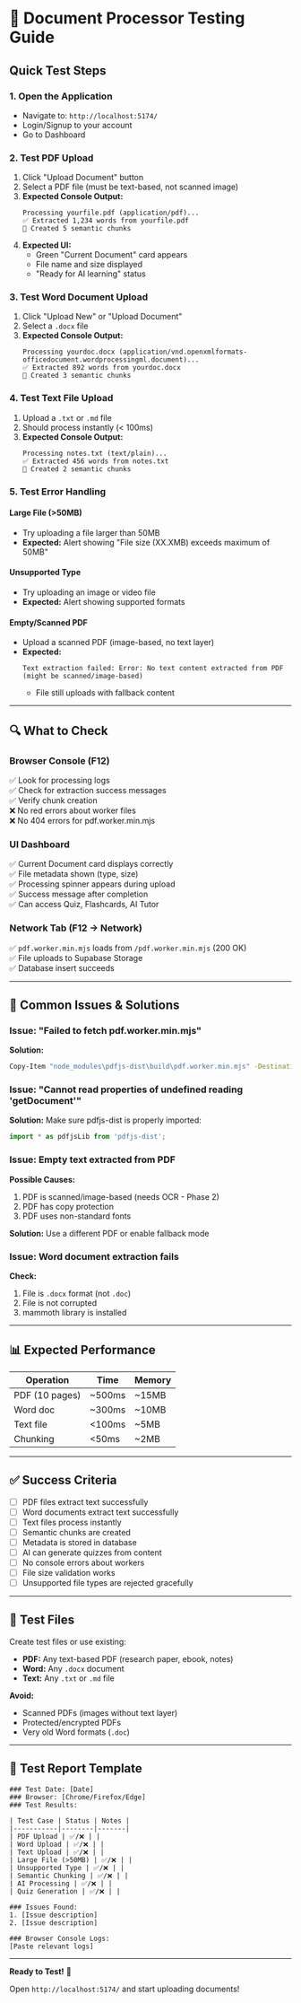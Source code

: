 # 🧪 Document Processor Testing Guide

## Quick Test Steps

### 1. Open the Application
- Navigate to: `http://localhost:5174/`
- Login/Signup to your account
- Go to Dashboard

### 2. Test PDF Upload
1. Click "Upload Document" button
2. Select a PDF file (must be text-based, not scanned image)
3. **Expected Console Output:**
   ```
   Processing yourfile.pdf (application/pdf)...
   ✅ Extracted 1,234 words from yourfile.pdf
   📄 Created 5 semantic chunks
   ```
4. **Expected UI:**
   - Green "Current Document" card appears
   - File name and size displayed
   - "Ready for AI learning" status

### 3. Test Word Document Upload
1. Click "Upload New" or "Upload Document"
2. Select a `.docx` file
3. **Expected Console Output:**
   ```
   Processing yourdoc.docx (application/vnd.openxmlformats-officedocument.wordprocessingml.document)...
   ✅ Extracted 892 words from yourdoc.docx
   📄 Created 3 semantic chunks
   ```

### 4. Test Text File Upload
1. Upload a `.txt` or `.md` file
2. Should process instantly (< 100ms)
3. **Expected Console Output:**
   ```
   Processing notes.txt (text/plain)...
   ✅ Extracted 456 words from notes.txt
   📄 Created 2 semantic chunks
   ```

### 5. Test Error Handling

#### Large File (>50MB)
- Try uploading a file larger than 50MB
- **Expected:** Alert showing "File size (XX.XMB) exceeds maximum of 50MB"

#### Unsupported Type
- Try uploading an image or video file
- **Expected:** Alert showing supported formats

#### Empty/Scanned PDF
- Upload a scanned PDF (image-based, no text layer)
- **Expected:** 
  ```
  Text extraction failed: Error: No text content extracted from PDF (might be scanned/image-based)
  ```
  - File still uploads with fallback content

---

## 🔍 What to Check

### Browser Console (F12)
✅ Look for processing logs  
✅ Check for extraction success messages  
✅ Verify chunk creation  
❌ No red errors about worker files  
❌ No 404 errors for pdf.worker.min.mjs

### UI Dashboard
✅ Current Document card displays correctly  
✅ File metadata shown (type, size)  
✅ Processing spinner appears during upload  
✅ Success message after completion  
✅ Can access Quiz, Flashcards, AI Tutor

### Network Tab (F12 → Network)
✅ `pdf.worker.min.mjs` loads from `/pdf.worker.min.mjs` (200 OK)  
✅ File uploads to Supabase Storage  
✅ Database insert succeeds

---

## 🐛 Common Issues & Solutions

### Issue: "Failed to fetch pdf.worker.min.mjs"
**Solution:** 
```bash
Copy-Item "node_modules\pdfjs-dist\build\pdf.worker.min.mjs" -Destination "public\pdf.worker.min.mjs"
```

### Issue: "Cannot read properties of undefined reading 'getDocument'"
**Solution:** Make sure pdfjs-dist is properly imported:
```typescript
import * as pdfjsLib from 'pdfjs-dist';
```

### Issue: Empty text extracted from PDF
**Possible Causes:**
1. PDF is scanned/image-based (needs OCR - Phase 2)
2. PDF has copy protection
3. PDF uses non-standard fonts

**Solution:** Use a different PDF or enable fallback mode

### Issue: Word document extraction fails
**Check:**
1. File is `.docx` format (not `.doc`)
2. File is not corrupted
3. mammoth library is installed

---

## 📊 Expected Performance

| Operation | Time | Memory |
|-----------|------|--------|
| PDF (10 pages) | ~500ms | ~15MB |
| Word doc | ~300ms | ~10MB |
| Text file | <100ms | ~5MB |
| Chunking | <50ms | ~2MB |

---

## ✅ Success Criteria

- [ ] PDF files extract text successfully
- [ ] Word documents extract text successfully
- [ ] Text files process instantly
- [ ] Semantic chunks are created
- [ ] Metadata is stored in database
- [ ] AI can generate quizzes from content
- [ ] No console errors about workers
- [ ] File size validation works
- [ ] Unsupported file types are rejected gracefully

---

## 🎯 Test Files

Create test files or use existing:
- **PDF:** Any text-based PDF (research paper, ebook, notes)
- **Word:** Any `.docx` document
- **Text:** Any `.txt` or `.md` file

**Avoid:**
- Scanned PDFs (images without text layer)
- Protected/encrypted PDFs
- Very old Word formats (`.doc`)

---

## 📝 Test Report Template

```
### Test Date: [Date]
### Browser: [Chrome/Firefox/Edge]
### Test Results:

| Test Case | Status | Notes |
|-----------|--------|-------|
| PDF Upload | ✅/❌ | |
| Word Upload | ✅/❌ | |
| Text Upload | ✅/❌ | |
| Large File (>50MB) | ✅/❌ | |
| Unsupported Type | ✅/❌ | |
| Semantic Chunking | ✅/❌ | |
| AI Processing | ✅/❌ | |
| Quiz Generation | ✅/❌ | |

### Issues Found:
1. [Issue description]
2. [Issue description]

### Browser Console Logs:
[Paste relevant logs]
```

---

**Ready to Test!** 🚀

Open `http://localhost:5174/` and start uploading documents!
